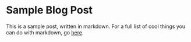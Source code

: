 Sample Blog Post
================

This is a sample post, written in markdown. 
For a full list of cool things you can do with markdown, go [here](http://daringfireball.net/projects/markdown/syntax).

